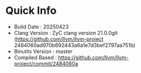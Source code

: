 # Quick Info
* Build Date : 20250423
* Clang Version : ZyC clang version 21.0.0git (https://github.com/llvm/llvm-project 2484060ad970b692443a6a1e7d3bef2797aa751b)
* Binutils Version : master
* Compiled Based : https://github.com/llvm/llvm-project/commit/2484060a

